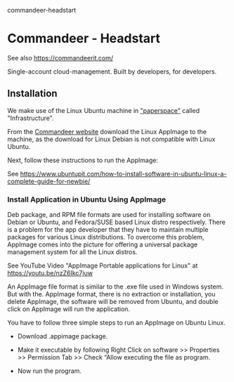 commandeer-headstart
# Commandeer - Headstart


See also https://commandeerit.com/

Single-account cloud-management.
Built by developers, for developers.

## Installation

We make use of the Linux Ubuntu machine in ["paperspace"](https://paperspace.com) called "Infrastructure".

From the [Commandeer website](https://commandeerit.com/) download the Linux AppImage to the machine, as the download for Linux Debian is not compatible with Linux Ubuntu.

Next, follow these instructions to run the AppImage:

See https://www.ubuntupit.com/how-to-install-software-in-ubuntu-linux-a-complete-guide-for-newbie/

### Install Application in Ubuntu Using AppImage

Deb package, and RPM file formats are used for installing software on Debian or Ubuntu, and Fedora/SUSE based Linux distro respectively. There is a problem for the app developer that they have to maintain multiple packages for various Linux distributions. To overcome this problem, AppImage comes into the picture for offering a universal package management system for all the Linux distros.

See YouTube Video "AppImage Portable applications for Linux" at https://youtu.be/nzZ6Ikc7juw

An AppImage file format is similar to the .exe file used in Windows system. But with the. AppImage format, there is no extraction or installation, you delete AppImage, the software will be removed from Ubuntu, and double click on AppImage will run the application.

You have to follow three simple steps to run an AppImage on Ubuntu Linux.

- Download .appimage package.

- Make it executable by following Right Click on software >> Properties >> Permission Tab >> Check “Allow executing the file as program.

- Now run the program.


